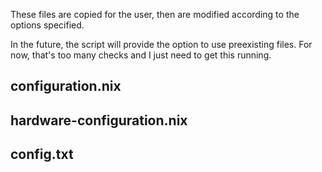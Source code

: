 
These files are copied for the user, 
then are modified according to the options specified.

In the future, the script will provide the option to use preexisting files.
For now, that's too many checks and I just need to get this running.

## configuration.nix
## hardware-configuration.nix
## config.txt
